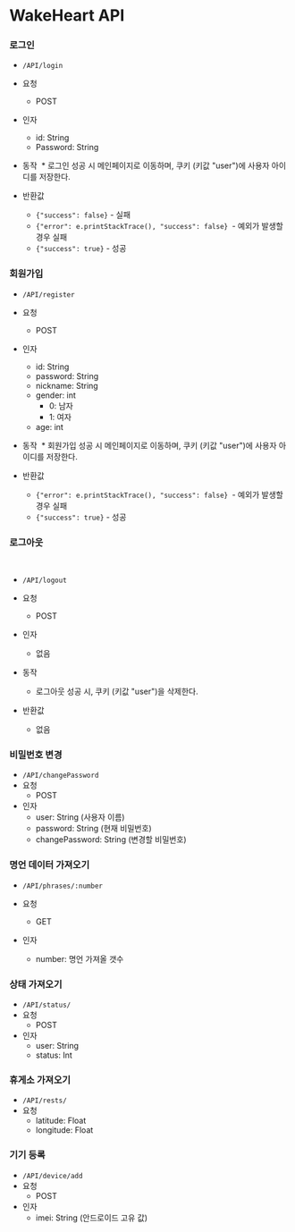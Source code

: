 # WakeHeart API

### 로그인

* `/API/login`


* 요청
  * POST
* 인자
  * id: String
  * Password: String
* 동작
  * 로그인 성공 시 메인페이지로 이동하며, 쿠키 (키값 "user")에 사용자 아이디를 저장한다.
* 반환값
  * `{"success": false}` - 실패
  * `{"error": e.printStackTrace(), "success": false} `- 예외가 발생할 경우 실패
  * `{"success": true}` - 성공



### 회원가입

* `/API/register`


* 요청
  * POST
* 인자
  * id: String
  * password: String
  * nickname: String
  * gender: int
    * 0: 남자
    * 1: 여자
  * age: int
* 동작
  * 회원가입 성공 시 메인페이지로 이동하며,  쿠키 (키값 "user")에 사용자 아이디를 저장한다.
* 반환값
  * `{"error": e.printStackTrace(), "success": false} `- 예외가 발생할 경우 실패
  * `{"success": true}` - 성공




### 로그아웃

​	

- `/API/logout`


- 요청
  - POST
- 인자
  - 없음
- 동작
  - 로그아웃 성공 시, 쿠키 (키값 "user")을 삭제한다.
- 반환값
  - 없음


### 비밀번호 변경

* `/API/changePassword`
* 요청
  * POST
* 인자
  * user: String (사용자 이름)
  * password: String (현재 비밀번호)
  * changePassword: String (변경할 비밀번호)

### 명언 데이터 가져오기

* `/API/phrases/:number`


* 요청
  * GET
* 인자
  * number: 명언 가져올 갯수



### 상태 가져오기

* `/API/status/`
* 요청
  * POST
* 인자
  * user: String
  * status: Int



### 휴게소 가져오기

* `/API/rests/`
* 요청
  * latitude: Float
  * longitude: Float



### 기기 등록

* `/API/device/add`
* 요청
  * POST 
* 인자
  * imei: String (안드로이드 고유 값)
